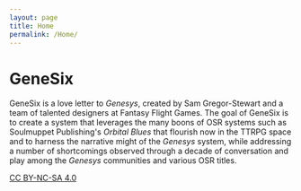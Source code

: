 ```yaml
---
layout: page
title: Home
permalink: /Home/
---
```


# GeneSix

GeneSix is a love letter to _Genesys_, created by Sam Gregor-Stewart and a team of talented designers at Fantasy Flight Games.  The goal of GeneSix is to create a system that leverages the many boons of OSR systems such as Soulmuppet Publishing's _Orbital Blues_ that flourish now in the TTRPG space and to harness the narrative might of the _Genesys_ system, while addressing a number of shortcomings observed through a decade of conversation and play among the _Genesys_ communities and various OSR titles. 

[CC BY-NC-SA 4.0](https://creativecommons.org/licenses/by-nc-sa/4.0/)

